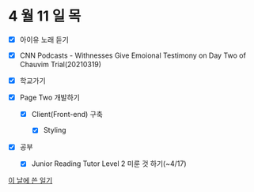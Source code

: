 # 4 월 11 일 목

- [x] 아이유 노래 듣기

- [x] CNN Podcasts - Withnesses Give Emoional Testimony on Day Two of Chauvim Trial(20210319)

- [x] 학교가기

- [x] Page Two 개발하기

  - [x] Client(Front-end) 구축

    - [x] Styling

- [x] 공부

  - [x] Junior Reading Tutor Level 2 미룬 것 하기(~4/17)

[이 날에 쓴 일기](../../../diary/2022/4/14.md)
